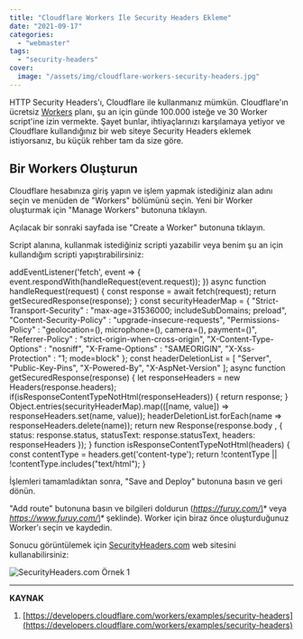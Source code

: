 ```yaml
---
title: "Cloudflare Workers İle Security Headers Ekleme"
date: "2021-09-17"
categories: 
  - "webmaster"
tags: 
  - "security-headers"
cover:
  image: "/assets/img/cloudflare-workers-security-headers.jpg"
---
```


HTTP Security Headers'ı, Cloudflare ile kullanmanız mümkün. Cloudflare'ın ücretsiz [Workers](https://workers.cloudflare.com/) planı, şu an için günde 100.000 isteğe ve 30 Worker script'ine izin vermekte. Şayet bunlar, ihtiyaçlarınızı karşılamaya yetiyor ve Cloudflare kullandığınız bir web siteye Security Headers eklemek istiyorsanız, bu küçük rehber tam da size göre.

## Bir Workers Oluşturun

Cloudflare hesabınıza giriş yapın ve işlem yapmak istediğiniz alan adını seçin ve menüden de "Workers" bölümünü seçin. Yeni bir Worker oluşturmak için "Manage Workers" butonuna tıklayın.

Açılacak bir sonraki sayfada ise "Create a Worker" butonuna tıklayın.

Script alanına, kullanmak istediğiniz scripti yazabilir veya benim şu an için kullandığım scripti yapıştırabilirsiniz:

addEventListener('fetch', event => {
event.respondWith(handleRequest(event.request));
})
async function handleRequest(request) {
const response = await fetch(request);
return getSecuredResponse(response);
}
const securityHeaderMap = {
"Strict-Transport-Security" : "max-age=31536000; includeSubDomains; preload",
"Content-Security-Policy" : "upgrade-insecure-requests",
"Permissions-Policy" : "geolocation=(), microphone=(), camera=(), payment=()",
"Referrer-Policy" : "strict-origin-when-cross-origin",
"X-Content-Type-Options" : "nosniff",
"X-Frame-Options" : "SAMEORIGIN",
"X-Xss-Protection" : "1; mode=block"
};
const headerDeletionList = \[
"Server",
"Public-Key-Pins",
"X-Powered-By",
"X-AspNet-Version"
\];
async function getSecuredResponse(response) {
let responseHeaders = new Headers(response.headers);
if(isResponseContentTypeNotHtml(responseHeaders)) {
return response;
}
Object.entries(securityHeaderMap).map((\[name, value\]) => responseHeaders.set(name, value));
headerDeletionList.forEach(name => responseHeaders.delete(name));
return new Response(response.body , {
status: response.status,
statusText: response.statusText,
headers: responseHeaders
});
}
function isResponseContentTypeNotHtml(headers) {
const contentType = headers.get('content-type');
return !contentType || !contentType.includes("text/html");
}

İşlemleri tamamladıktan sonra, "Save and Deploy" butonuna basın ve geri dönün.


"Add route" butonuna basın ve bilgileri doldurun (_https://furuy.com/\*_ veya _https://www.furuy.com/\*_ şeklinde). Worker için biraz önce oluşturduğunuz Worker'ı seçin ve kaydedin.

Sonucu görüntülemek için [SecurityHeaders.com](https://securityheaders.com/) web sitesini kullanabilirsiniz:

![SecurityHeaders.com Örnek 1](/assets/img/security-headers-ornek1.jpg)

* * *

**KAYNAK**

1. [https://developers.cloudflare.com/workers/examples/security-headers](https://developers.cloudflare.com/workers/examples/security-headers)
